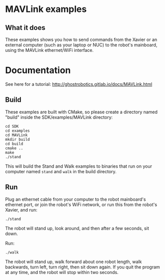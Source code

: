 # MAVLink examples

## What it does
These examples shows you how to send commands from the Xavier or an external computer (such as your laptop or NUC) to the robot's mainboard, using the MAVLink ethernet/WiFi interface.

# Documentation
See here for a tutorial:
http://ghostrobotics.gitlab.io/docs/MAVLink.html

## Build
These examples are built with CMake, so please create a directory named "build" inside the SDK/examples/MAVLink directory:

```
cd SDK
cd examples
cd MAVLink
mkdir build
cd build
cmake ..
make
./stand
```

This will build the Stand and Walk examples to binaries that run on your computer named `stand` and `walk` in the build directory.

## Run
Plug an ethernet cable from your computer to the robot mainboard's ethernet port, or join the robot's WiFi network, or run this from the robot's Xavier, and run:

	./stand

The robot will stand up, look around, and then after a few seconds, sit down.

Run: 

	./walk

The robot will stand up, walk forward about one robot length, walk backwards, turn left, turn right, then sit down again. If you quit the program at any time, and the robot will stop within two seconds.